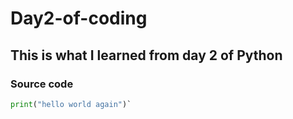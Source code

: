 # Day2-of-coding #
## This is what I learned from day 2 of Python ##
### Source code ###
```python
print("hello world again")`

```